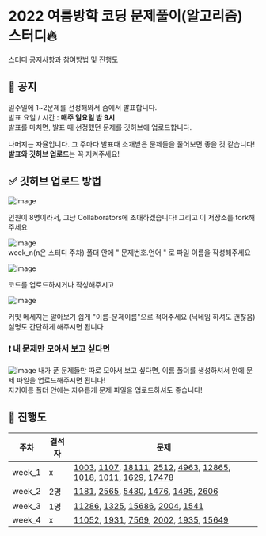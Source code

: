 # 2022 여름방학 코딩 문제풀이(알고리즘) 스터디🔥
스터디 공지사항과 참여방법 및 진행도

## 📢 공지

일주일에 1~2문제를 선정해와서 줌에서 발표합니다.<br>
발표 요일 / 시간 : <b>매주 일요일 밤 9시</b> <br>
발표를 마치면, 발표 때 선정했던 문제를 깃허브에 업로드합니다.

나머지는 자율입니다. 그 주마다 발표때 소개받은 문제들을 풀어보면 좋을 것 같습니다! <br>
<b>발표와 깃허브 업로드</b>는 꼭 지켜주세요!

## ✅ 깃허브 업로드 방법

![image](https://user-images.githubusercontent.com/92802207/176010356-51181d5f-4bd7-419b-85ce-b5ff09257426.png)

인원이 8명이라서, 그냥 Collaborators에 초대하겠습니다!
그리고 이 저장소를 fork해주세요

![image](https://user-images.githubusercontent.com/92802207/176011267-8ab01e92-8a75-4e06-9381-c2c41d35d54f.png)
<br>week_n(n은 스터디 주차) 폴더 안에 " 문제번호.언어 " 로 파일 이름을 작성해주세요

![image](https://user-images.githubusercontent.com/92802207/176011627-2afcfcd9-8401-4551-9649-b020aa57b114.png)

코드를 업로드하시거나 작성해주시고

![image](https://user-images.githubusercontent.com/92802207/177920965-6559fec7-f4d2-48c2-9cac-e000fdbd6a92.png)

커밋 메세지는 알아보기 쉽게 "이름-문제이름"으로 적어주세요 (닉네임 하셔도 괜찮음)<br>
설명도 간단하게 해주시면 됩니다

### ❗ 내 문제만 모아서 보고 싶다면

![image](https://user-images.githubusercontent.com/92802207/177471394-3226a35a-0ae9-4e81-b28e-297c940ff92f.png)
내가 푼 문제들만 따로 모아서 보고 싶다면, 이름 폴더를 생성하셔서 안에 문제 파일을 업로드해주시면 됩니다!
<br>자기이름 폴더 안에는 자유롭게 문제 파일을 업로드하셔도 좋습니다!

## 💪 진행도

| 주차 | 결석자 | 문제 |
| ------- | ------- | ------- |
| week_1 | x | [1003](https://www.acmicpc.net/problem/1003), [1107](https://www.acmicpc.net/problem/1107), [18111](https://www.acmicpc.net/problem/18111), [2512](https://www.acmicpc.net/problem/2512), [4963](https://www.acmicpc.net/problem/4963), [12865](https://www.acmicpc.net/problem/12865), [1018](https://www.acmicpc.net/problem/1018), [1011](https://www.acmicpc.net/problem/1011), [1629](https://www.acmicpc.net/problem/1629), [17478](https://www.acmicpc.net/problem/17478)|
| week_2 | 2명 | [1181](https://www.acmicpc.net/problem/1181), [2565](https://www.acmicpc.net/problem/2565), [5430](https://www.acmicpc.net/problem/5430), [1476](https://www.acmicpc.net/problem/1476), [1495](https://www.acmicpc.net/problem/1495), [2606](https://www.acmicpc.net/problem/2606) |
| week_3 | 1명 | [11286](https://www.acmicpc.net/problem/11286), [1325](https://www.acmicpc.net/problem/1325),  [15686](https://www.acmicpc.net/problem/15686),  [2004](https://www.acmicpc.net/problem/2004), [1541](https://www.acmicpc.net/problem/1541) |
| week_4 | x | [11052](https://www.acmicpc.net/problem/11052), [1931](https://www.acmicpc.net/problem/1931), [7569](https://www.acmicpc.net/problem/7569), [2002](https://www.acmicpc.net/problem/2002), [1935](https://www.acmicpc.net/problem/7569), [15649](https://www.acmicpc.net/problem/15649) |

